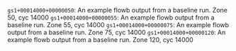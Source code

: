 `gs1+00014000+00000050`: An example flowb output from a baseline run.  Zone 50,  cyc 14000
`gs1+00014000+00000055`: An example flowb output from a baseline run.  Zone 55,  cyc 14000
`gs1+00014000+00000075`: An example flowb output from a baseline run.  Zone 75,  cyc 14000
`gs1+00014000+00000120`: An example flowb output from a baseline run.  Zone 120, cyc 14000
